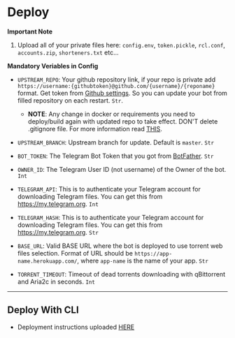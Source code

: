 # Deploy

**Important Note**
1. Upload all of your private files here: `config.env`, `token.pickle`, `rcl.conf`, `accounts.zip`, `shorteners.txt` etc...

**Mandatory Veriables in Config**

- `UPSTREAM_REPO`: Your github repository link, if your repo is private add `https://username:{githubtoken}@github.com/{username}/{reponame}` format. Get token from [Github settings](https://github.com/settings/tokens). So you can update your bot from filled repository on each restart. `Str`.
  - **NOTE**: Any change in docker or requirements you need to deploy/build again with updated repo to take effect. DON'T delete .gitignore file. For more information read [THIS](https://github.com/Dawn-India/Z-Mirror#upstream-repo-recommended).
- `UPSTREAM_BRANCH`: Upstream branch for update. Default is `master`. `Str`

- `BOT_TOKEN`: The Telegram Bot Token that you got from [BotFather](https://t.me/BotFather). `Str`
- `OWNER_ID`: The Telegram User ID (not username) of the Owner of the bot. `Int`
- `TELEGRAM_API`: This is to authenticate your Telegram account for downloading Telegram files. You can get this from <https://my.telegram.org>. `Int`
- `TELEGRAM_HASH`: This is to authenticate your Telegram account for downloading Telegram files. You can get this from <https://my.telegram.org>. `Str`

- `BASE_URL`: Valid BASE URL where the bot is deployed to use torrent web files selection. Format of URL should be `https://app-name.herokuapp.com/`, where `app-name` is the name of your app. `Str`
- `TORRENT_TIMEOUT`: Timeout of dead torrents downloading with qBittorrent and Aria2c in seconds. `Int`

------

## Deploy With CLI

- Deployment instructions uploaded [HERE](https://gist.github.com/Dawn-India/9be1ca66b392dee82bcbc8d7f7ebefe8)
